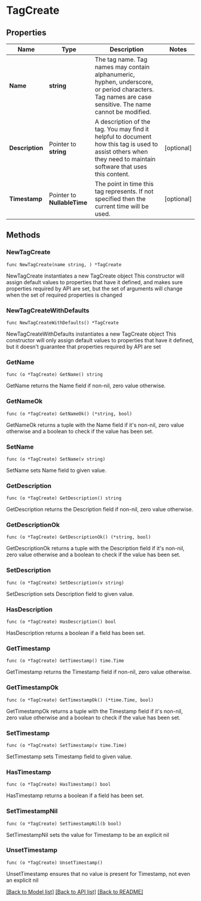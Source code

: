 # TagCreate

## Properties

Name | Type | Description | Notes
------------ | ------------- | ------------- | -------------
**Name** | **string** | The tag name. Tag names may contain alphanumeric, hyphen, underscore, or period characters. Tag names are case sensitive. The name cannot be modified. | 
**Description** | Pointer to **string** | A description of the tag.  You may find it helpful to document how this tag is used to assist others when they need to maintain software that uses this content. | [optional] 
**Timestamp** | Pointer to **NullableTime** | The point in time this tag represents. If not specified then the current time will be used. | [optional] 

## Methods

### NewTagCreate

`func NewTagCreate(name string, ) *TagCreate`

NewTagCreate instantiates a new TagCreate object
This constructor will assign default values to properties that have it defined,
and makes sure properties required by API are set, but the set of arguments
will change when the set of required properties is changed

### NewTagCreateWithDefaults

`func NewTagCreateWithDefaults() *TagCreate`

NewTagCreateWithDefaults instantiates a new TagCreate object
This constructor will only assign default values to properties that have it defined,
but it doesn't guarantee that properties required by API are set

### GetName

`func (o *TagCreate) GetName() string`

GetName returns the Name field if non-nil, zero value otherwise.

### GetNameOk

`func (o *TagCreate) GetNameOk() (*string, bool)`

GetNameOk returns a tuple with the Name field if it's non-nil, zero value otherwise
and a boolean to check if the value has been set.

### SetName

`func (o *TagCreate) SetName(v string)`

SetName sets Name field to given value.


### GetDescription

`func (o *TagCreate) GetDescription() string`

GetDescription returns the Description field if non-nil, zero value otherwise.

### GetDescriptionOk

`func (o *TagCreate) GetDescriptionOk() (*string, bool)`

GetDescriptionOk returns a tuple with the Description field if it's non-nil, zero value otherwise
and a boolean to check if the value has been set.

### SetDescription

`func (o *TagCreate) SetDescription(v string)`

SetDescription sets Description field to given value.

### HasDescription

`func (o *TagCreate) HasDescription() bool`

HasDescription returns a boolean if a field has been set.

### GetTimestamp

`func (o *TagCreate) GetTimestamp() time.Time`

GetTimestamp returns the Timestamp field if non-nil, zero value otherwise.

### GetTimestampOk

`func (o *TagCreate) GetTimestampOk() (*time.Time, bool)`

GetTimestampOk returns a tuple with the Timestamp field if it's non-nil, zero value otherwise
and a boolean to check if the value has been set.

### SetTimestamp

`func (o *TagCreate) SetTimestamp(v time.Time)`

SetTimestamp sets Timestamp field to given value.

### HasTimestamp

`func (o *TagCreate) HasTimestamp() bool`

HasTimestamp returns a boolean if a field has been set.

### SetTimestampNil

`func (o *TagCreate) SetTimestampNil(b bool)`

 SetTimestampNil sets the value for Timestamp to be an explicit nil

### UnsetTimestamp
`func (o *TagCreate) UnsetTimestamp()`

UnsetTimestamp ensures that no value is present for Timestamp, not even an explicit nil

[[Back to Model list]](../README.md#documentation-for-models) [[Back to API list]](../README.md#documentation-for-api-endpoints) [[Back to README]](../README.md)



